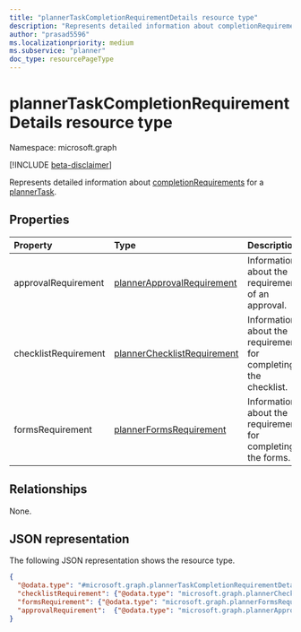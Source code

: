 ```yaml
---
title: "plannerTaskCompletionRequirementDetails resource type"
description: "Represents detailed information about completionRequirements for a plannerTask."
author: "prasad5596"
ms.localizationpriority: medium
ms.subservice: "planner"
doc_type: resourcePageType
---
```


# plannerTaskCompletionRequirementDetails resource type

Namespace: microsoft.graph

[!INCLUDE [beta-disclaimer](../../includes/beta-disclaimer.md)]

Represents detailed information about [completionRequirements](plannertask.md#plannertaskcompletionrequirements-values) for a [plannerTask](plannertask.md).

## Properties

|Property|Type|Description|
|:---|:---|:---|
|approvalRequirement |[plannerApprovalRequirement](plannerapprovalrequirement.md)  |Information about the requirements of an approval.|
|checklistRequirement|[plannerChecklistRequirement](plannerchecklistrequirement.md)|Information about the requirements for completing the checklist.|
|formsRequirement|[plannerFormsRequirement](plannerformsrequirement.md)|Information about the requirements for completing the forms.|

## Relationships

None.

## JSON representation

The following JSON representation shows the resource type.

<!--{
  "blockType": "resource",
  "@odata.type": "microsoft.graph.plannerTaskCompletionRequirementDetails"
}-->
``` json
{
  "@odata.type": "#microsoft.graph.plannerTaskCompletionRequirementDetails",
  "checklistRequirement": {"@odata.type": "microsoft.graph.plannerChecklistRequirement"},
  "formsRequirement": {"@odata.type": "microsoft.graph.plannerFormsRequirement"},
  "approvalRequirement":  {"@odata.type": "microsoft.graph.plannerApprovalRequirement" }
}
```
